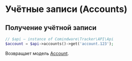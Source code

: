 # Учётные записи (Accounts)

## Получение учётной записи

```php
// $api — instance of Comindware\Tracker\API\Api
$account = $api->accounts()->get('account.123');
```

Возвращает модель [Account](models.ru.md#Account).
